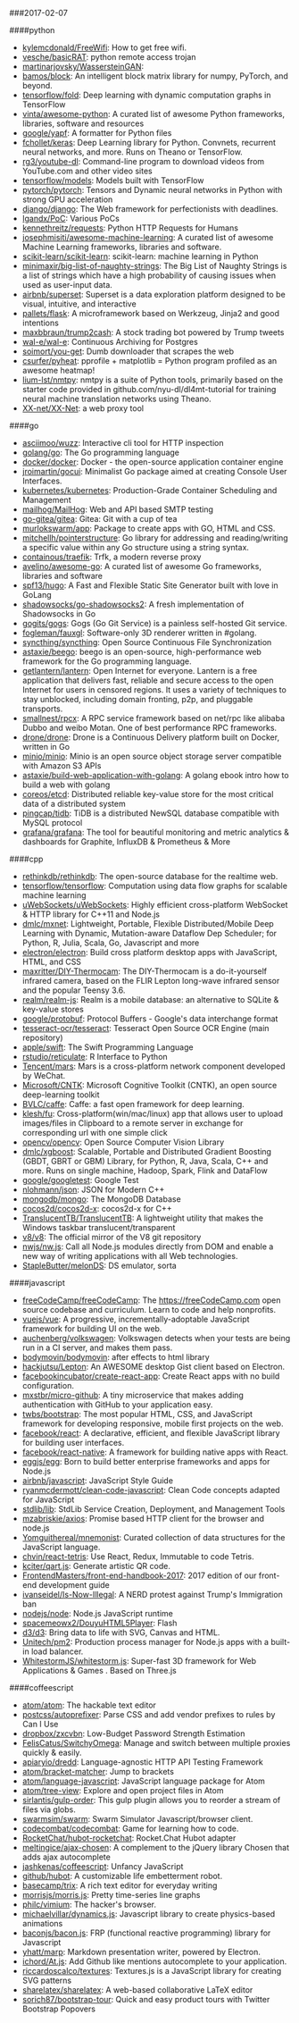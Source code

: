 ###2017-02-07

####python
* [kylemcdonald/FreeWifi](https://github.com/kylemcdonald/FreeWifi): How to get free wifi.
* [vesche/basicRAT](https://github.com/vesche/basicRAT): python remote access trojan
* [martinarjovsky/WassersteinGAN](https://github.com/martinarjovsky/WassersteinGAN): 
* [bamos/block](https://github.com/bamos/block): An intelligent block matrix library for numpy, PyTorch, and beyond.
* [tensorflow/fold](https://github.com/tensorflow/fold): Deep learning with dynamic computation graphs in TensorFlow
* [vinta/awesome-python](https://github.com/vinta/awesome-python): A curated list of awesome Python frameworks, libraries, software and resources
* [google/yapf](https://github.com/google/yapf): A formatter for Python files
* [fchollet/keras](https://github.com/fchollet/keras): Deep Learning library for Python. Convnets, recurrent neural networks, and more. Runs on Theano or TensorFlow.
* [rg3/youtube-dl](https://github.com/rg3/youtube-dl): Command-line program to download videos from YouTube.com and other video sites
* [tensorflow/models](https://github.com/tensorflow/models): Models built with TensorFlow
* [pytorch/pytorch](https://github.com/pytorch/pytorch): Tensors and Dynamic neural networks in Python with strong GPU acceleration
* [django/django](https://github.com/django/django): The Web framework for perfectionists with deadlines.
* [lgandx/PoC](https://github.com/lgandx/PoC): Various PoCs
* [kennethreitz/requests](https://github.com/kennethreitz/requests): Python HTTP Requests for Humans
* [josephmisiti/awesome-machine-learning](https://github.com/josephmisiti/awesome-machine-learning): A curated list of awesome Machine Learning frameworks, libraries and software.
* [scikit-learn/scikit-learn](https://github.com/scikit-learn/scikit-learn): scikit-learn: machine learning in Python
* [minimaxir/big-list-of-naughty-strings](https://github.com/minimaxir/big-list-of-naughty-strings): The Big List of Naughty Strings is a list of strings which have a high probability of causing issues when used as user-input data.
* [airbnb/superset](https://github.com/airbnb/superset): Superset is a data exploration platform designed to be visual, intuitive, and interactive
* [pallets/flask](https://github.com/pallets/flask): A microframework based on Werkzeug, Jinja2 and good intentions
* [maxbbraun/trump2cash](https://github.com/maxbbraun/trump2cash): A stock trading bot powered by Trump tweets
* [wal-e/wal-e](https://github.com/wal-e/wal-e): Continuous Archiving for Postgres
* [soimort/you-get](https://github.com/soimort/you-get):  Dumb downloader that scrapes the web
* [csurfer/pyheat](https://github.com/csurfer/pyheat): pprofile + matplotlib = Python program profiled as an awesome heatmap!
* [lium-lst/nmtpy](https://github.com/lium-lst/nmtpy): nmtpy is a suite of Python tools, primarily based on the starter code provided in github.com/nyu-dl/dl4mt-tutorial for training neural machine translation networks using Theano.
* [XX-net/XX-Net](https://github.com/XX-net/XX-Net): a web proxy tool

####go
* [asciimoo/wuzz](https://github.com/asciimoo/wuzz): Interactive cli tool for HTTP inspection
* [golang/go](https://github.com/golang/go): The Go programming language
* [docker/docker](https://github.com/docker/docker): Docker - the open-source application container engine
* [jroimartin/gocui](https://github.com/jroimartin/gocui): Minimalist Go package aimed at creating Console User Interfaces.
* [kubernetes/kubernetes](https://github.com/kubernetes/kubernetes): Production-Grade Container Scheduling and Management
* [mailhog/MailHog](https://github.com/mailhog/MailHog): Web and API based SMTP testing
* [go-gitea/gitea](https://github.com/go-gitea/gitea): Gitea: Git with a cup of tea
* [murlokswarm/app](https://github.com/murlokswarm/app): Package to create apps with GO, HTML and CSS.
* [mitchellh/pointerstructure](https://github.com/mitchellh/pointerstructure): Go library for addressing and reading/writing a specific value within any Go structure using a string syntax.
* [containous/traefik](https://github.com/containous/traefik): Trfk, a modern reverse proxy
* [avelino/awesome-go](https://github.com/avelino/awesome-go): A curated list of awesome Go frameworks, libraries and software
* [spf13/hugo](https://github.com/spf13/hugo): A Fast and Flexible Static Site Generator built with love in GoLang
* [shadowsocks/go-shadowsocks2](https://github.com/shadowsocks/go-shadowsocks2): A fresh implementation of Shadowsocks in Go
* [gogits/gogs](https://github.com/gogits/gogs): Gogs (Go Git Service) is a painless self-hosted Git service.
* [fogleman/fauxgl](https://github.com/fogleman/fauxgl): Software-only 3D renderer written in #golang.
* [syncthing/syncthing](https://github.com/syncthing/syncthing): Open Source Continuous File Synchronization
* [astaxie/beego](https://github.com/astaxie/beego): beego is an open-source, high-performance web framework for the Go programming language.
* [getlantern/lantern](https://github.com/getlantern/lantern):  Open Internet for everyone. Lantern is a free application that delivers fast, reliable and secure access to the open Internet for users in censored regions. It uses a variety of techniques to stay unblocked, including domain fronting, p2p, and pluggable transports.
* [smallnest/rpcx](https://github.com/smallnest/rpcx): A RPC service framework based on net/rpc like alibaba Dubbo and weibo Motan. One of best performance RPC frameworks.
* [drone/drone](https://github.com/drone/drone): Drone is a Continuous Delivery platform built on Docker, written in Go
* [minio/minio](https://github.com/minio/minio): Minio is an open source object storage server compatible with Amazon S3 APIs
* [astaxie/build-web-application-with-golang](https://github.com/astaxie/build-web-application-with-golang): A golang ebook intro how to build a web with golang
* [coreos/etcd](https://github.com/coreos/etcd): Distributed reliable key-value store for the most critical data of a distributed system
* [pingcap/tidb](https://github.com/pingcap/tidb): TiDB is a distributed NewSQL database compatible with MySQL protocol
* [grafana/grafana](https://github.com/grafana/grafana): The tool for beautiful monitoring and metric analytics & dashboards for Graphite, InfluxDB & Prometheus & More

####cpp
* [rethinkdb/rethinkdb](https://github.com/rethinkdb/rethinkdb): The open-source database for the realtime web.
* [tensorflow/tensorflow](https://github.com/tensorflow/tensorflow): Computation using data flow graphs for scalable machine learning
* [uWebSockets/uWebSockets](https://github.com/uWebSockets/uWebSockets): Highly efficient cross-platform WebSocket & HTTP library for C++11 and Node.js
* [dmlc/mxnet](https://github.com/dmlc/mxnet): Lightweight, Portable, Flexible Distributed/Mobile Deep Learning with Dynamic, Mutation-aware Dataflow Dep Scheduler; for Python, R, Julia, Scala, Go, Javascript and more
* [electron/electron](https://github.com/electron/electron): Build cross platform desktop apps with JavaScript, HTML, and CSS
* [maxritter/DIY-Thermocam](https://github.com/maxritter/DIY-Thermocam): The DIY-Thermocam is a do-it-yourself infrared camera, based on the FLIR Lepton long-wave infrared sensor and the popular Teensy 3.6.
* [realm/realm-js](https://github.com/realm/realm-js): Realm is a mobile database: an alternative to SQLite & key-value stores
* [google/protobuf](https://github.com/google/protobuf): Protocol Buffers - Google's data interchange format
* [tesseract-ocr/tesseract](https://github.com/tesseract-ocr/tesseract): Tesseract Open Source OCR Engine (main repository)
* [apple/swift](https://github.com/apple/swift): The Swift Programming Language
* [rstudio/reticulate](https://github.com/rstudio/reticulate): R Interface to Python
* [Tencent/mars](https://github.com/Tencent/mars): Mars is a cross-platform network component developed by WeChat.
* [Microsoft/CNTK](https://github.com/Microsoft/CNTK): Microsoft Cognitive Toolkit (CNTK), an open source deep-learning toolkit
* [BVLC/caffe](https://github.com/BVLC/caffe): Caffe: a fast open framework for deep learning.
* [klesh/fu](https://github.com/klesh/fu): Cross-platform(win/mac/linux) app that allows user to upload images/files in Clipboard to a remote server in exchange for corresponding url with one simple click
* [opencv/opencv](https://github.com/opencv/opencv): Open Source Computer Vision Library
* [dmlc/xgboost](https://github.com/dmlc/xgboost): Scalable, Portable and Distributed Gradient Boosting (GBDT, GBRT or GBM) Library, for Python, R, Java, Scala, C++ and more. Runs on single machine, Hadoop, Spark, Flink and DataFlow
* [google/googletest](https://github.com/google/googletest): Google Test
* [nlohmann/json](https://github.com/nlohmann/json): JSON for Modern C++
* [mongodb/mongo](https://github.com/mongodb/mongo): The MongoDB Database
* [cocos2d/cocos2d-x](https://github.com/cocos2d/cocos2d-x): cocos2d-x for C++
* [TranslucentTB/TranslucentTB](https://github.com/TranslucentTB/TranslucentTB): A lightweight utility that makes the Windows taskbar translucent/transparent
* [v8/v8](https://github.com/v8/v8): The official mirror of the V8 git repository
* [nwjs/nw.js](https://github.com/nwjs/nw.js): Call all Node.js modules directly from DOM and enable a new way of writing applications with all Web technologies.
* [StapleButter/melonDS](https://github.com/StapleButter/melonDS): DS emulator, sorta

####javascript
* [freeCodeCamp/freeCodeCamp](https://github.com/freeCodeCamp/freeCodeCamp): The https://freeCodeCamp.com open source codebase and curriculum. Learn to code and help nonprofits.
* [vuejs/vue](https://github.com/vuejs/vue): A progressive, incrementally-adoptable JavaScript framework for building UI on the web.
* [auchenberg/volkswagen](https://github.com/auchenberg/volkswagen):  Volkswagen detects when your tests are being run in a CI server, and makes them pass.
* [bodymovin/bodymovin](https://github.com/bodymovin/bodymovin): after effects to html library
* [hackjutsu/Lepton](https://github.com/hackjutsu/Lepton): An AWESOME desktop Gist client based on Electron.
* [facebookincubator/create-react-app](https://github.com/facebookincubator/create-react-app): Create React apps with no build configuration.
* [mxstbr/micro-github](https://github.com/mxstbr/micro-github): A tiny microservice that makes adding authentication with GitHub to your application easy.
* [twbs/bootstrap](https://github.com/twbs/bootstrap): The most popular HTML, CSS, and JavaScript framework for developing responsive, mobile first projects on the web.
* [facebook/react](https://github.com/facebook/react): A declarative, efficient, and flexible JavaScript library for building user interfaces.
* [facebook/react-native](https://github.com/facebook/react-native): A framework for building native apps with React.
* [eggjs/egg](https://github.com/eggjs/egg): Born to build better enterprise frameworks and apps for Node.js
* [airbnb/javascript](https://github.com/airbnb/javascript): JavaScript Style Guide
* [ryanmcdermott/clean-code-javascript](https://github.com/ryanmcdermott/clean-code-javascript):  Clean Code concepts adapted for JavaScript
* [stdlib/lib](https://github.com/stdlib/lib): StdLib Service Creation, Deployment, and Management Tools
* [mzabriskie/axios](https://github.com/mzabriskie/axios): Promise based HTTP client for the browser and node.js
* [Yomguithereal/mnemonist](https://github.com/Yomguithereal/mnemonist): Curated collection of data structures for the JavaScript language.
* [chvin/react-tetris](https://github.com/chvin/react-tetris): Use React, Redux, Immutable to code Tetris.
* [kciter/qart.js](https://github.com/kciter/qart.js): Generate artistic QR code. 
* [FrontendMasters/front-end-handbook-2017](https://github.com/FrontendMasters/front-end-handbook-2017): 2017 edition of our front-end development guide
* [ivanseidel/Is-Now-Illegal](https://github.com/ivanseidel/Is-Now-Illegal): A NERD protest against Trump's Immigration ban
* [nodejs/node](https://github.com/nodejs/node): Node.js JavaScript runtime 
* [spacemeowx2/DouyuHTML5Player](https://github.com/spacemeowx2/DouyuHTML5Player): Flash
* [d3/d3](https://github.com/d3/d3): Bring data to life with SVG, Canvas and HTML. 
* [Unitech/pm2](https://github.com/Unitech/pm2): Production process manager for Node.js apps with a built-in load balancer.
* [WhitestormJS/whitestorm.js](https://github.com/WhitestormJS/whitestorm.js):   Super-fast 3D framework for Web Applications  & Games . Based on Three.js

####coffeescript
* [atom/atom](https://github.com/atom/atom): The hackable text editor
* [postcss/autoprefixer](https://github.com/postcss/autoprefixer): Parse CSS and add vendor prefixes to rules by Can I Use
* [dropbox/zxcvbn](https://github.com/dropbox/zxcvbn): Low-Budget Password Strength Estimation
* [FelisCatus/SwitchyOmega](https://github.com/FelisCatus/SwitchyOmega): Manage and switch between multiple proxies quickly & easily.
* [apiaryio/dredd](https://github.com/apiaryio/dredd): Language-agnostic HTTP API Testing Framework
* [atom/bracket-matcher](https://github.com/atom/bracket-matcher): Jump to brackets
* [atom/language-javascript](https://github.com/atom/language-javascript): JavaScript language package for Atom
* [atom/tree-view](https://github.com/atom/tree-view): Explore and open project files in Atom
* [sirlantis/gulp-order](https://github.com/sirlantis/gulp-order): This gulp plugin allows you to reorder a stream of files via globs.
* [swarmsim/swarm](https://github.com/swarmsim/swarm): Swarm Simulator Javascript/browser client.
* [codecombat/codecombat](https://github.com/codecombat/codecombat): Game for learning how to code.
* [RocketChat/hubot-rocketchat](https://github.com/RocketChat/hubot-rocketchat): Rocket.Chat Hubot adapter
* [meltingice/ajax-chosen](https://github.com/meltingice/ajax-chosen): A complement to the jQuery library Chosen that adds ajax autocomplete
* [jashkenas/coffeescript](https://github.com/jashkenas/coffeescript): Unfancy JavaScript
* [github/hubot](https://github.com/github/hubot): A customizable life embetterment robot.
* [basecamp/trix](https://github.com/basecamp/trix): A rich text editor for everyday writing
* [morrisjs/morris.js](https://github.com/morrisjs/morris.js): Pretty time-series line graphs
* [philc/vimium](https://github.com/philc/vimium): The hacker's browser.
* [michaelvillar/dynamics.js](https://github.com/michaelvillar/dynamics.js): Javascript library to create physics-based animations
* [baconjs/bacon.js](https://github.com/baconjs/bacon.js): FRP (functional reactive programming) library for Javascript
* [yhatt/marp](https://github.com/yhatt/marp): Markdown presentation writer, powered by Electron.
* [ichord/At.js](https://github.com/ichord/At.js): Add Github like mentions autocomplete to your application.
* [riccardoscalco/textures](https://github.com/riccardoscalco/textures): Textures.js is a JavaScript library for creating SVG patterns
* [sharelatex/sharelatex](https://github.com/sharelatex/sharelatex): A web-based collaborative LaTeX editor
* [sorich87/bootstrap-tour](https://github.com/sorich87/bootstrap-tour): Quick and easy product tours with Twitter Bootstrap Popovers
